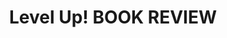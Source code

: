 ---
layout: post
title: Level Up! BOOK REVIEW
description: I picked this book up and gave it a read.
categories: book-reviews game-design
---